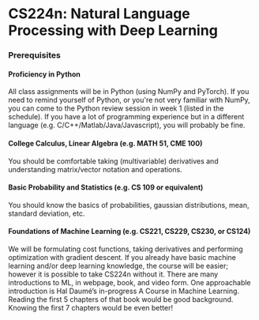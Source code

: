 # CS224n: Natural Language Processing with Deep Learning
### Prerequisites
#### Proficiency in Python
All class assignments will be in Python (using NumPy and PyTorch). If you need to remind yourself of Python, or you're not very familiar with NumPy, you can come to the Python review session in week 1 (listed in the schedule). If you have a lot of programming experience but in a different language (e.g. C/C++/Matlab/Java/Javascript), you will probably be fine.

#### College Calculus, Linear Algebra (e.g. MATH 51, CME 100)
You should be comfortable taking (multivariable) derivatives and understanding matrix/vector notation and operations.

#### Basic Probability and Statistics (e.g. CS 109 or equivalent)
You should know the basics of probabilities, gaussian distributions, mean, standard deviation, etc.

#### Foundations of Machine Learning (e.g. CS221, CS229, CS230, or CS124)
We will be formulating cost functions, taking derivatives and performing optimization with gradient descent. If you already have basic machine learning and/or deep learning knowledge, the course will be easier; however it is possible to take CS224n without it. There are many introductions to ML, in webpage, book, and video form. One approachable introduction is Hal Daumé’s in-progress A Course in Machine Learning. Reading the first 5 chapters of that book would be good background. Knowing the first 7 chapters would be even better!
